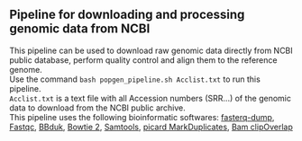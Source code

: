 ## Pipeline for downloading and processing genomic data from NCBI

This pipeline can be used to download raw genomic data directly from NCBI public database, perform quality control and align them to the reference genome.  <br />
Use the command `bash popgen_pipeline.sh Acclist.txt` to run this pipeline.  <br />
`Acclist.txt` is a text file with all Accession numbers (SRR...) of the genomic data to download from the NCBI public archive. <br />
This pipeline uses the following bioinformatic softwares: [fasterq-dump](https://github.com/ncbi/sra-tools), [Fastqc](https://www.bioinformatics.babraham.ac.uk/projects/fastqc/), [BBduk](https://jgi.doe.gov/data-and-tools/bbtools/bb-tools-user-guide/bbduk-guide/), [Bowtie 2](http://bowtie-bio.sourceforge.net/bowtie2/manual.shtml), [Samtools](https://github.com/samtools/samtools), [picard MarkDuplicates](https://gatk.broadinstitute.org/hc/en-us/articles/360037052812-MarkDuplicates-Picard-), [Bam clipOverlap](https://genome.sph.umich.edu/wiki/BamUtil:_clipOverlap)








